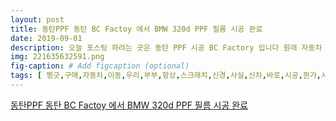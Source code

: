 ```yaml
---
layout: post
title: 동탄PPF 동탄 BC Factoy 에서 BMW 320d PPF 필름 시공 완료
date: 2019-09-01
description: 오늘 포스팅 하려는 곳은 동탄 PPF 시공 BC Factory 입니다 원래 자동차 관련된 시공은 검증된 곳에서만 동탄 bc factory 젊은 감각의 쾌적한 자동차 매장인데요 동탄에서는 세차부터 코팅 신차검수와 
img: 221635632591.png
fig-caption: # Add figcaption (optional)
tags: [ 찡긋,구매,자동차,이동,우리,부부,항상,스크래치,신경,사실,신차,바로,시공,뭔가,시기,계속,필름,시공,이번,필름,시공,오늘,포스팅,시공,원래,자동차,관련,시공,검증,지인,추천,방문,신뢰,필름,시공,저희,방문,시공,만족도,다른,가시,후기,감각,자동차,매장,세차,코팅,신차,검수,신차,패키지,자동차,관련,검진,시공,소문,방문,내부,모습,저희,필름,시공,사장,안내,자동차,시공,준비,완료,세차,광택,유리,코팅,틴팅,신차,패키지,시공,방문,추천,저희,운전,먼저,시공,세차,사장,시공,부분,포함,전체,세차,이제,본격,필름,시공,불빛,아래,시공,이유,이유,아래,저희,오늘,시공,통탄,생활,보호,부분,유구,도어,도어,엣지,주유,커버,트렁크,리드,진행,시공,워낙,기스,염려,부분,계속,필름,시공,사실,필름,시공,필름,덥석,저희,필름,시공,업체,필름,사양,포기,지인,외제차,이용,강력,추천,저희,부부,소개,필름,재단,사장,가장,먼저,시공,부분,바로,손잡이,도어,저희,가장,부분,기스,시공,사실,신차,가장,베스트,저희,지금,시공,이용,도어,필름,시공,도어,도장,경우,거의,복구,부분,시공,시간,먼저,오염,물질,누렇,저희,흰색,변색,사장,정말,시공,필름,부착,도어,필름,시공,모습,물기,제거,상태,필름,거의,현상,부착,물기,제거,고서,모습,아주,감쪽,부착,필름,필름,부착,걱정,마음껏,상도,확연,도어,엣지,시공,도어,엣지,시공,사실,저희,부부,가장,생각,부분,시공,조금,운행,도어,엣지,손상,확률,부분,다가,기도,저희,자동차,워낙,관리,사장,칫솔,동원,엣지,부분,세척,시공,도어,엣지,필름,시공,후의,모습,우리,붕붕,필름,밀착,필름,캐릭터,라인,밀착,거의,시공,퀄리티,만족도,상승,유구,필름,시공,다음,진행,유구,시공,저희,유구,개패,방식,주유,유구,시공,유구,시공,고서,모습,저희,굴곡,유구,수도,전혀,시공,만족,사장,정말,시공,걱정,트렁크,필름,시공,트렁크,필름,시공,트렁크,필름,시공,재단,필름,사용,사장,직접,재단,맞춤,시공,범퍼,리드,최대한,시공,마스,진행,커팅,삐뚤빼뚤함,커팅,필름,시공,완료,면적,대도,전혀,시공,완료,트렁크,변색,걱정,우리,부부,약간,가격,역시,필름,퀄리티,진행,만족도,시공,불빛,아래,시공,이유,수록,필름,저희,진행,필름,가격,조금,퀄리티,최상,거의,정도,부착,필름,경우,필름,선택,저희,부부,고민,프리미엄,필름,시공,대신,기분,생활,보호,타자,저희,시공,완료,경기도,화성시,여울 ]
---
```

[동탄PPF 동탄 BC Factoy 에서 BMW 320d PPF 필름 시공 완료](https://blog.naver.com/redcherry88?Redirect=Log&logNo=221635632591)